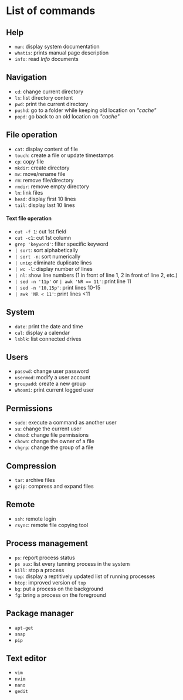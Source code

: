 # List of commands

## Help

* `man`: display system documentation
* `whatis`: prints manual page description
* `info`: read _Info_ documents

## Navigation

* `cd`: change current directory
* `ls`: list directory content
* `pwd`: print the current directory
* `pushd`: go to a folder while keeping old location on _"cache"_
* `popd`: go back to an old location on _"cache"_

## File operation

* `cat`: display content of file
* `touch`: create a file or update timestamps
* `cp`: copy file
* `mkdir`: create directory
* `mv`: move/rename file
* `rm`: remove file/directory
* `rmdir`: remove empty directory
* `ln`: link files
* `head`: display first 10 lines
* `tail`: display last 10 lines

#### Text file operation

- `cut -f 1`: cut 1st field
- `cut -c1`: cut 1st column
- `grep 'keyword'`: filter specific keyword
- `| sort`: sort alphabetically
- `| sort -n`: sort numerically
- `| uniq`: eliminate duplicate lines
- `| wc -l`: display number of lines
- `| nl`: show line numbers (1 in front of line 1, 2 in front of line 2, etc.)
- `| sed -n '11p'` or `| awk 'NR == 11'`: print line 11
- `| sed -n '10,15p'`: print lines 10-15
- `| awk 'NR < 11'`: print lines <11

## System

* `date`: print the date and time
* `cal`: display a calendar
* `lsblk`: list connected drives

## Users

* `passwd`: change user password
* `usermod`: modify a user account
* `groupadd`: create a new group
* `whoami`: print current logged user

## Permissions

* `sudo`: execute a command as another user
* `su`: change the current user
* `chmod`: change file permissions
* `chown`: change the owner of a file
* `chgrp`: change the group of a file

## Compression

* `tar`: archive files
* `gzip`: compress and expand files

## Remote

* `ssh`: remote login
* `rsync`: remote file copying tool

## Process management

* `ps`: report process status
* `ps aux`: list every tunning process in the system
* `kill`: stop a process
* `top`: display a reptitively updated list of running processes
* `htop`: improved version of `top`
* `bg`: put a process on the background
* `fg`: bring a process on the foreground

## Package manager

* `apt-get`
* `snap`
* `pip`

## Text editor

* `vim`
* `nvim`
* `nano`
* `gedit`
